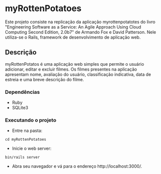 # myRottenPotatoes

Este projeto consiste na replicação da aplicação myrottenpotatotes do livro "Engineering Software as a Service: An Agile Approach Using Cloud Computing Second Edition, 2.0b7" de Armando Fox e David Patterson. Nele utiliza-se o Rails, framework de desenvolvimento de aplicação web.

## Descrição

myRottenPotatos é uma aplicação web simples que permite o usuário adicionar, editar e excluir filmes. Os filmes presentes na aplicação apresentam nome, avaliação do usuário, classificação indicativa, data de estreia e uma breve descrição do filme.

### Dependências
* Ruby
* SQLite3

### Executando o projeto
* Entre na pasta:
```
cd myRottenPotatoes
```
* Inicie o web server:
```
bin/rails server
```
* Abra seu navegador e vá para o endereço http://localhost:3000/.

